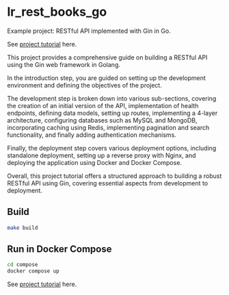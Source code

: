 # lr_rest_books_go

Example project: RESTful API implemented with Gin in Go.

See [project tutorial](https://www.literank.com/project/14/intro) here.

This project provides a comprehensive guide on building a RESTful API using the Gin web framework in Golang.

In the introduction step, you are guided on setting up the development environment and defining the objectives of the project.

The development step is broken down into various sub-sections, covering the creation of an initial version of the API, implementation of health endpoints, defining data models, setting up routes, implementing a 4-layer architecture, configuring databases such as MySQL and MongoDB, incorporating caching using Redis, implementing pagination and search functionality, and finally adding authentication mechanisms.

Finally, the deployment step covers various deployment options, including standalone deployment, setting up a reverse proxy with Nginx, and deploying the application using Docker and Docker Compose.

Overall, this project tutorial offers a structured approach to building a robust RESTful API using Gin, covering essential aspects from development to deployment.

## Build

```bash
make build
```

## Run in Docker Compose

```bash
cd compose
docker compose up
```

See [project tutorial](https://www.literank.com/project/14/intro) here.
